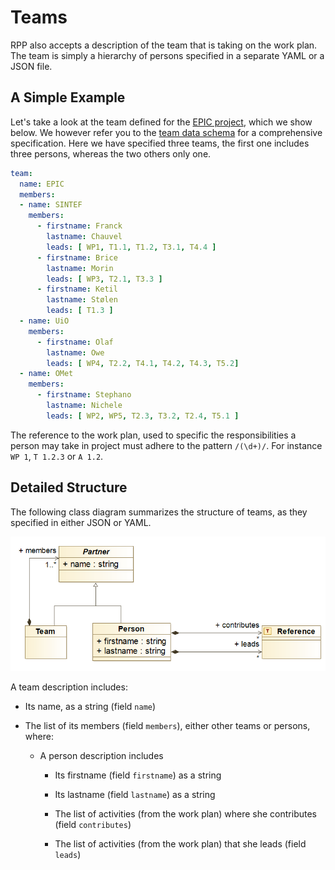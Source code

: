 # Teams

RPP also accepts a description of the team that is taking on the
work plan. The team is simply a hierarchy of persons specified in a
separate YAML or a JSON file.

## A Simple Example

Let's take a look at the team defined for the [EPIC
project](samples/epic), which we show below. We however refer you to
the [team data schema][team-schema] for a comprehensive specification. Here we have specified three teams, the first one includes three persons, whereas the two others only one.

```yaml
team:
  name: EPIC
  members:
  - name: SINTEF
    members:
      - firstname: Franck
        lastname: Chauvel
        leads: [ WP1, T1.1, T1.2, T3.1, T4.4 ]
      - firstname: Brice
        lastname: Morin
        leads: [ WP3, T2.1, T3.3 ]
      - firstname: Ketil
        lastname: Stølen
        leads: [ T1.3 ]
  - name: UiO
    members:
      - firstname: Olaf
        lastname: Owe
        leads: [ WP4, T2.2, T4.1, T4.2, T4.3, T5.2]
  - name: OMet
    members:
      - firstname: Stephano
        lastname: Nichele
        leads: [ WP2, WP5, T2.3, T3.2, T2.4, T5.1 ]
```

<note>

The reference to the work plan, used to specific the
responsibilities a person may take in project must adhere to the
pattern `/(\d+)/`. For instance `WP 1`, `T 1.2.3` or `A 1.2`.

</note>

## Detailed Structure

The following class diagram summarizes the structure of teams, as they
specified in either JSON or YAML.

<img src="team.png" width="600px"></img>

A team description includes:

-   Its name,  as  a string (field `name`)

-   The list of its members (field `members`), either other teams or
    persons, where:

    -   A person description includes

        -   Its firstname (field `firstname`) as a string

        -   Its lastname (field `lastname`) as a string

        -   The list of activities (from the work plan) where she
            contributes (field `contributes`)

        -   The list of activities (from the work plan) that she leads
            (field `leads`)

[team-schema]: https://github.com/fchauvel/rpp/blob/058f1722d116955bb9a018dcca6287a926044670/src/storage/adapters/schemas.ts#L111
